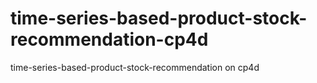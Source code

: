 # time-series-based-product-stock-recommendation-cp4d
time-series-based-product-stock-recommendation on cp4d
